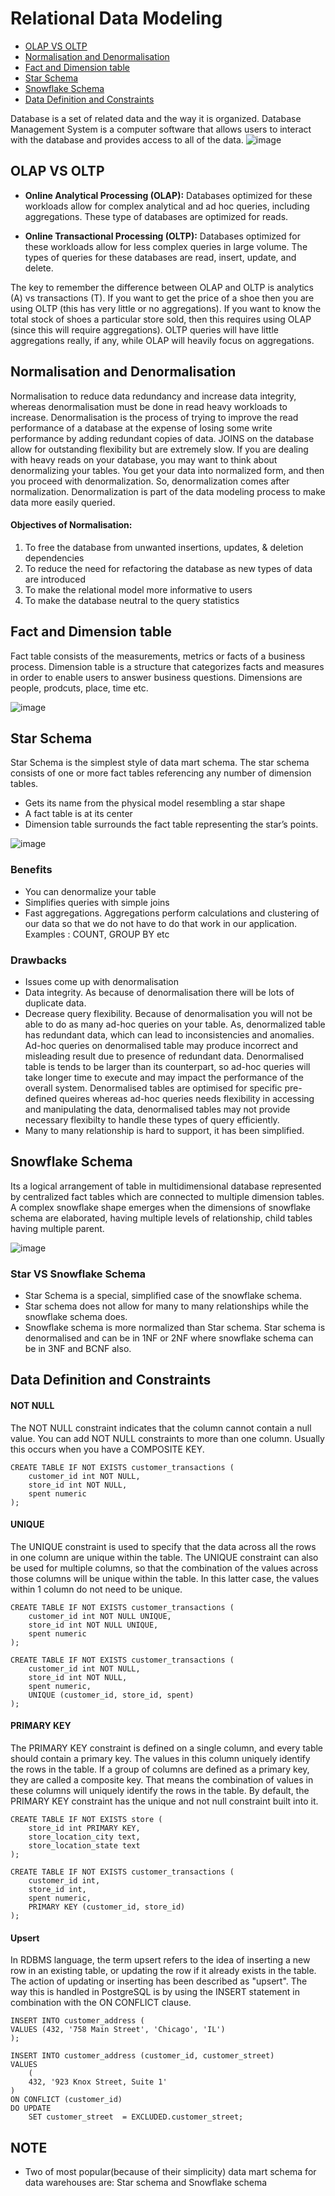 # Relational Data Modeling
- [OLAP VS OLTP](#olap-vs-oltp)
- [Normalisation and Denormalisation](#normalisation-and-denormalisation)
- [Fact and Dimension table](#fact-and-dimension-table)
- [Star Schema](#star-schema)
- [Snowflake Schema](#snowflake-schema)
- [Data Definition and Constraints](#data-definition-and-constraints)


Database is a set of related data and the way it is organized. Database Management System is a computer software that allows users to interact with the database and provides access to all of the data.
![image](https://github.com/codeslash21/data_engineering/assets/32652085/c5ca3a55-adff-4779-9ce0-32b05ee15b08)

## OLAP VS OLTP
- **Online Analytical Processing (OLAP):**
Databases optimized for these workloads allow for complex analytical and ad hoc queries, including aggregations. These type of databases are optimized for reads.

- **Online Transactional Processing (OLTP):**
Databases optimized for these workloads allow for less complex queries in large volume. The types of queries for these databases are read, insert, update, and delete.

The key to remember the difference between OLAP and OLTP is analytics (A) vs transactions (T). If you want to get the price of a shoe then you are using OLTP (this has very little or no aggregations). If you want to know the total stock of shoes a particular store sold, then this requires using OLAP (since this will require aggregations). OLTP queries will have little aggregations really, if any, while OLAP will heavily focus on aggregations.

## Normalisation and Denormalisation
Normalisation to reduce data redundancy and increase data integrity, whereas denormalisation must be done in read heavy workloads to increase. Denormalisation is the process of trying to improve the read performance of a database at the expense of losing some write performance by adding redundant copies of data. JOINS on the database allow for outstanding flexibility but are extremely slow. If you are dealing with heavy reads on your database, you may want to think about denormalizing your tables. You get your data into normalized form, and then you proceed with denormalization. So, denormalization comes after normalization. Denormalization is part of the data modeling process to make data more easily queried.

#### Objectives of Normalisation:
1. To free the database from unwanted insertions, updates, & deletion dependencies
2. To reduce the need for refactoring the database as new types of data are introduced
3. To make the relational model more informative to users
4. To make the database neutral to the query statistics

## Fact and Dimension table
Fact table consists of the measurements, metrics or facts of a business process. Dimension table is a structure that categorizes facts and measures in order to enable users to answer business questions. Dimensions are people, prodcuts, place, time etc. 

![image](https://github.com/codeslash21/data_engineering/assets/32652085/3a26aa37-4a2c-4cc7-b7d2-70e047c1a006)

## Star Schema
Star Schema is the simplest style of data mart schema. The star schema consists of one or more fact tables referencing any number of dimension tables. 
- Gets its name from the physical model resembling a star shape
- A fact table is at its center
- Dimension table surrounds the fact table representing the star’s points.

![image](https://github.com/codeslash21/data_engineering/assets/32652085/1cfbcfd2-88be-48d9-9078-df35232e0085)

### Benefits
- You can denormalize your table
- Simplifies queries with simple joins
- Fast aggregations. Aggregations perform calculations and clustering of our data so that we do not have to do that work in our application. Examples : COUNT, GROUP BY etc

### Drawbacks
- Issues come up with denormalisation
- Data integrity. As because of denormalisation there will be lots of duplicate data.
- Decrease query flexibility. Because of denormalisation you will not be able to do as many ad-hoc queries on your table. As, denormalized table has redundant data, which can lead to inconsistencies and anomalies. Ad-hoc queries on denormalised table may produce incorrect and misleading result due to presence of redundant data. Denormalised table is tends to be larger than its counterpart, so ad-hoc queries will take longer time to execute and may impact the performance of the overall system. Denormalised tables are optimised for specific pre-defined queires whereas ad-hoc queries needs flexibility in accessing and manipulating the data, denormalised tables may not provide necessary flexibilty to handle these types of query efficiently. 
- Many to many relationship is hard to support, it has been simplified.

## Snowflake Schema
Its a logical arrangement of table in multidimensional database represented by centralized fact tables which are connected to multiple dimension tables. A complex snowflake shape emerges when the dimensions of snowflake schema are elaborated, having multiple levels of relationship, child tables having multiple parent.

![image](https://github.com/codeslash21/data_engineering/assets/32652085/57a1f85e-1b31-4460-b34c-d09e4301ae79)

### Star VS Snowflake Schema
- Star Schema is a special, simplified case of the snowflake schema.
- Star schema does not allow for many to many relationships while the snowflake schema does.
- Snowflake schema is more normalized than Star schema. Star schema is denormalised and can be in 1NF or 2NF where snowflake schema can be in 3NF and BCNF also.

## Data Definition and Constraints
#### NOT NULL
The NOT NULL constraint indicates that the column cannot contain a null value. You can add NOT NULL constraints to more than one column. Usually this occurs when you have a COMPOSITE KEY.
```
CREATE TABLE IF NOT EXISTS customer_transactions (
    customer_id int NOT NULL, 
    store_id int NOT NULL, 
    spent numeric
);
```
#### UNIQUE
The UNIQUE constraint is used to specify that the data across all the rows in one column are unique within the table. The UNIQUE constraint can also be used for multiple columns, so that the combination of the values across those columns will be unique within the table. In this latter case, the values within 1 column do not need to be unique.
```
CREATE TABLE IF NOT EXISTS customer_transactions (
    customer_id int NOT NULL UNIQUE, 
    store_id int NOT NULL UNIQUE, 
    spent numeric 
);
```
```
CREATE TABLE IF NOT EXISTS customer_transactions (
    customer_id int NOT NULL, 
    store_id int NOT NULL, 
    spent numeric,
    UNIQUE (customer_id, store_id, spent)
);
```
#### PRIMARY KEY
The PRIMARY KEY constraint is defined on a single column, and every table should contain a primary key. The values in this column uniquely identify the rows in the table. If a group of columns are defined as a primary key, they are called a composite key. That means the combination of values in these columns will uniquely identify the rows in the table. By default, the PRIMARY KEY constraint has the unique and not null constraint built into it.
```
CREATE TABLE IF NOT EXISTS store (
    store_id int PRIMARY KEY, 
    store_location_city text,
    store_location_state text
);
```
```
CREATE TABLE IF NOT EXISTS customer_transactions (
    customer_id int, 
    store_id int, 
    spent numeric,
    PRIMARY KEY (customer_id, store_id)
);
```
#### Upsert
In RDBMS language, the term upsert refers to the idea of inserting a new row in an existing table, or updating the row if it already exists in the table. The action of updating or inserting has been described as "upsert". The way this is handled in PostgreSQL is by using the INSERT statement in combination with the ON CONFLICT clause. 
```
INSERT INTO customer_address (
VALUES (432, '758 Main Street', 'Chicago', 'IL')
);
```
```
INSERT INTO customer_address (customer_id, customer_street)
VALUES
    (
    432, '923 Knox Street, Suite 1' 
) 
ON CONFLICT (customer_id) 
DO UPDATE
    SET customer_street  = EXCLUDED.customer_street;
```

## NOTE
- Two of most popular(because of their simplicity) data mart schema for data warehouses are: Star schema and Snowflake schema
